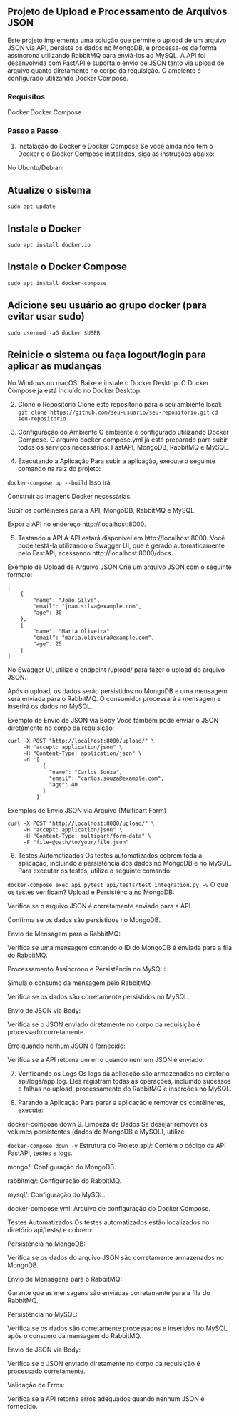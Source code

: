 ## Projeto de Upload e Processamento de Arquivos JSON

Este projeto implementa uma solução que permite o upload de um arquivo JSON via API, persiste os dados no MongoDB, e processa-os de forma assíncrona utilizando RabbitMQ para enviá-los ao MySQL. A API foi desenvolvida com FastAPI e suporta o envio de JSON tanto via upload de arquivo quanto diretamente no corpo da requisição. O ambiente é configurado utilizando Docker Compose.

### Requisitos
Docker
Docker Compose

### Passo a Passo
1. Instalação do Docker e Docker Compose
Se você ainda não tem o Docker e o Docker Compose instalados, siga as instruções abaixo:

No Ubuntu/Debian:

## Atualize o sistema
```sudo apt update```

## Instale o Docker
```sudo apt install docker.io```

## Instale o Docker Compose
```sudo apt install docker-compose```

## Adicione seu usuário ao grupo docker (para evitar usar sudo)
```sudo usermod -aG docker $USER```

## Reinicie o sistema ou faça logout/login para aplicar as mudanças
No Windows ou macOS:
Baixe e instale o Docker Desktop. O Docker Compose já está incluído no Docker Desktop.

2. Clone o Repositório
Clone este repositório para o seu ambiente local:
```git clone https://github.com/seu-usuario/seu-repositorio.git```
```cd seu-repositorio```

3. Configuração do Ambiente
O ambiente é configurado utilizando Docker Compose. O arquivo docker-compose.yml já está preparado para subir todos os serviços necessários: FastAPI, MongoDB, RabbitMQ e MySQL.

4. Executando a Aplicação
Para subir a aplicação, execute o seguinte comando na raiz do projeto:


```docker-compose up --build```
Isso irá:

Construir as imagens Docker necessárias.

Subir os contêineres para a API, MongoDB, RabbitMQ e MySQL.

Expor a API no endereço http://localhost:8000.

5. Testando a API
A API estará disponível em http://localhost:8000. Você pode testá-la utilizando o Swagger UI, que é gerado automaticamente pelo FastAPI, acessando http://localhost:8000/docs.

Exemplo de Upload de Arquivo JSON
Crie um arquivo JSON com o seguinte formato:

```
[
    {
        "name": "João Silva",
        "email": "joao.silva@example.com",
        "age": 30
    },
    {
        "name": "Maria Oliveira",
        "email": "maria.oliveira@example.com",
        "age": 25
    }
]
```
No Swagger UI, utilize o endpoint /upload/ para fazer o upload do arquivo JSON.

Após o upload, os dados serão persistidos no MongoDB e uma mensagem será enviada para o RabbitMQ. O consumidor processará a mensagem e inserirá os dados no MySQL.

Exemplo de Envio de JSON via Body
Você também pode enviar o JSON diretamente no corpo da requisição:

```
curl -X POST "http://localhost:8000/upload/" \
     -H "accept: application/json" \
     -H "Content-Type: application/json" \
     -d '[
           {
             "name": "Carlos Souza",
             "email": "carlos.souza@example.com",
             "age": 40
           }
         ]'
```

Exemplos de Envio JSON via Arquivo (Multipart Form)

```
curl -X POST "http://localhost:8000/upload/" \
     -H "accept: application/json" \
     -H "Content-Type: multipart/form-data" \
     -F "file=@path/to/your/file.json"
```
6. Testes Automatizados
Os testes automatizados cobrem toda a aplicação, incluindo a persistência dos dados no MongoDB e no MySQL. Para executar os testes, utilize o seguinte comando:


```docker-compose exec api pytest api/tests/test_integration.py -v```
O que os testes verificam?
Upload e Persistência no MongoDB:

Verifica se o arquivo JSON é corretamente enviado para a API.

Confirma se os dados são persistidos no MongoDB.

Envio de Mensagem para o RabbitMQ:

Verifica se uma mensagem contendo o ID do MongoDB é enviada para a fila do RabbitMQ.

Processamento Assíncrono e Persistência no MySQL:

Simula o consumo da mensagem pelo RabbitMQ.

Verifica se os dados são corretamente persistidos no MySQL.

Envio de JSON via Body:

Verifica se o JSON enviado diretamente no corpo da requisição é processado corretamente.

Erro quando nenhum JSON é fornecido:

Verifica se a API retorna um erro quando nenhum JSON é enviado.

7. Verificando os Logs
Os logs da aplicação são armazenados no diretório api/logs/app.log. Eles registram todas as operações, incluindo sucessos e falhas no upload, processamento do RabbitMQ e inserções no MySQL.

8. Parando a Aplicação
Para parar a aplicação e remover os contêineres, execute:


docker-compose down
9. Limpeza de Dados
Se desejar remover os volumes persistentes (dados do MongoDB e MySQL), utilize:


```docker-compose down -v```
Estrutura do Projeto
api/: Contém o código da API FastAPI, testes e logs.

mongo/: Configuração do MongoDB.

rabbitmq/: Configuração do RabbitMQ.

mysql/: Configuração do MySQL.

docker-compose.yml: Arquivo de configuração do Docker Compose.

Testes Automatizados
Os testes automatizados estão localizados no diretório api/tests/ e cobrem:

Persistência no MongoDB:

Verifica se os dados do arquivo JSON são corretamente armazenados no MongoDB.

Envio de Mensagens para o RabbitMQ:

Garante que as mensagens são enviadas corretamente para a fila do RabbitMQ.

Persistência no MySQL:

Verifica se os dados são corretamente processados e inseridos no MySQL após o consumo da mensagem do RabbitMQ.

Envio de JSON via Body:

Verifica se o JSON enviado diretamente no corpo da requisição é processado corretamente.

Validação de Erros:

Verifica se a API retorna erros adequados quando nenhum JSON é fornecido.